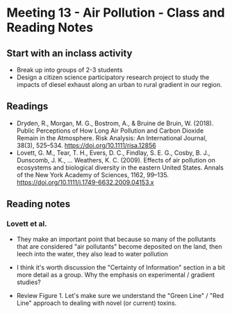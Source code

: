 # Meeting 13 - Air Pollution - Class and Reading Notes

## Start with an inclass activity

* Break up into groups of 2-3 students
* Design a citizen science participatory research project to study the impacts of diesel exhaust along an urban to rural gradient in our region. 


## Readings

* Dryden, R., Morgan, M. G., Bostrom, A., & Bruine de Bruin, W. (2018). Public Perceptions of How Long Air Pollution and Carbon Dioxide Remain in the Atmosphere. Risk Analysis: An International Journal, 38(3), 525–534. https://doi.org/10.1111/risa.12856
* Lovett, G. M., Tear, T. H., Evers, D. C., Findlay, S. E. G., Cosby, B. J., Dunscomb, J. K., … Weathers, K. C. (2009). Effects of air pollution on ecosystems and biological diversity in the eastern United States. Annals of the New York Academy of Sciences, 1162, 99–135. https://doi.org/10.1111/j.1749-6632.2009.04153.x

## Reading notes

### Lovett et al.

* They make an important point that because so many of the pollutants that are considered "air pollutants" become deposited on the land, then leech into the water, they also lead to water pollution

* I think it's worth discussion the "Certainty of Information" section in a bit more detail as a group. Why the emphasis on experimental / gradient studies?

* Review Figure 1. Let's make sure we understand the "Green Line" / "Red Line" approach to dealing with novel (or current) toxins.